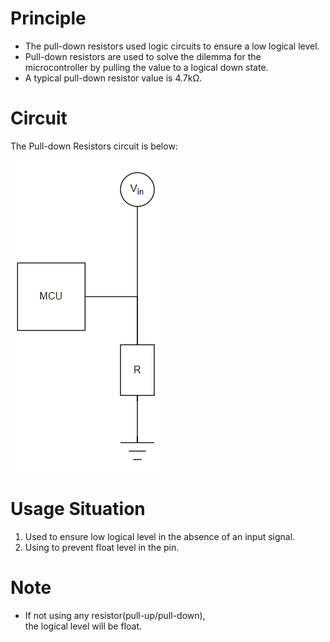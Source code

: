 # Principle
- The pull-down resistors used logic circuits to ensure a low logical level.
- Pull-down resistors are used to solve the dilemma for the microcontroller by pulling the value to a logical down state.
- A typical pull-down resistor value is 4.7kΩ.

# Circuit
The Pull-down Resistors circuit is below:  

![Parallel Resistance Circuit](/04_Pull-down-Resistors/images/pull-down-resistor.PNG)  

# Usage Situation
1. Used to ensure low logical level in the absence of an input signal.
2. Using to prevent float level in the pin.

# Note
- If not using any resistor(pull-up/pull-down),  
the logical level will be float.